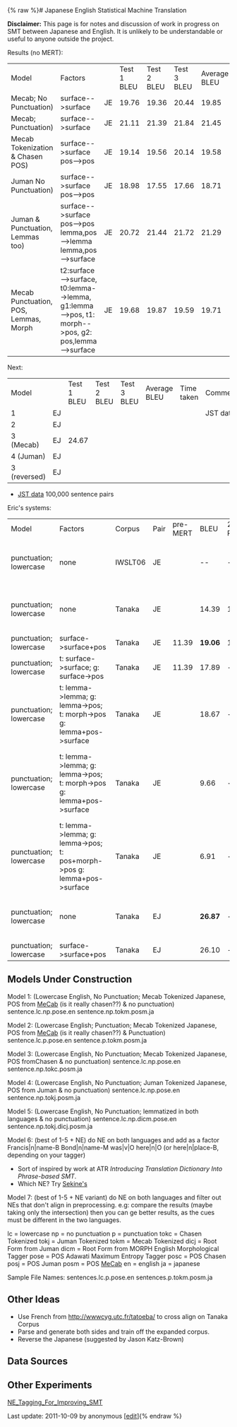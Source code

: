 {% raw %}# Japanese English Statistical Machine Translation

**Disclaimer:** This page is for notes and discussion of work in
progress on SMT between Japanese and English. It is unlikely to be
understandable or useful to anyone outside the project.

Results (no MERT):

|                                       |                                                                                                                 |     |             |             |             |              |            |          |
|---------------------------------------|-----------------------------------------------------------------------------------------------------------------|-----|-------------|-------------|-------------|--------------|------------|----------|
| Model                                 | Factors                                                                                                         |     | Test 1 BLEU | Test 2 BLEU | Test 3 BLEU | Average BLEU | Time taken | Comments |
| Mecab; No Punctuation)                | surface--&gt;surface                                                                                            | JE  | 19.76       | 19.36       | 20.44       | 19.85        | JST data   |          |
| Mecab; Punctuation)                   | surface--&gt;surface                                                                                            | JE  | 21.11       | 21.39       | 21.84       | 21.45        |            |          |
| Mecab Tokenization & Chasen POS)      | surface--&gt;surface pos--&gt;pos                                                                               | JE  | 19.14       | 19.56       | 20.14       | 19.58        |            |          |
| Juman No Punctuation)                 | surface--&gt;surface pos--&gt;pos                                                                               | JE  | 18.98       | 17.55       | 17.66       | 18.71        |            |          |
| Juman & Punctuation, Lemmas too)      | surface--&gt;surface pos--&gt;pos lemma,pos--&gt;lemma lemma,pos--&gt;surface                                   | JE  | 20.72       | 21.44       | 21.72       | 21.29        |            |          |
| Mecab Punctuation, POS, Lemmas, Morph | t2:surface--&gt;surface, t0:lemma--&gt;lemma, g1:lemma--&gt;pos, t1: morph--&gt;pos, g2: pos,lemma--&gt;surface | JE  | 19.68       | 19.87       | 19.59       | 19.71        |            |          |

Next:

|              |     |             |             |             |              |            |          |
|--------------|-----|-------------|-------------|-------------|--------------|------------|----------|
| Model        |     | Test 1 BLEU | Test 2 BLEU | Test 3 BLEU | Average BLEU | Time taken | Comments |
| 1            | EJ  |             |             |             |              |            | JST data |
| 2            | EJ  |             |             |             |              |            |          |
| 3 (Mecab)    | EJ  | 24.67       |             |             |              |            |          |
| 4 (Juman)    | EJ  |             |             |             |              |            |          |
| 3 (reversed) | EJ  |             |             |             |              |            |          |

- [JST data](http://feast.atr.jp/nonverbal/) 100,000 sentence pairs

Eric's systems:

|                        |                                                                                     |         |      |          |           |         |                                                                               |             |
|------------------------|-------------------------------------------------------------------------------------|---------|------|----------|-----------|---------|-------------------------------------------------------------------------------|-------------|
| Model                  | Factors                                                                             | Corpus  | Pair | pre-MERT | BLEU      | 2nd Run | Comments                                                                      | Time        |
| punctuation; lowercase | none                                                                                | IWSLT06 | JE   |          | --        | --      | tokenization: Mecab; Moses baseline script                                    |             |
| punctuation; lowercase | none                                                                                | Tanaka  | JE   |          | 14.39     | 17.69   | tokenization: Mecab; Moses baseline script                                    |             |
| punctuation; lowercase | surface-&gt;surface+pos                                                             | Tanaka  | JE   | 11.39    | **19.06** | 17.75   | EN factors: tree tagger                                                       | &lt; 24 hrs |
| punctuation; lowercase | t: surface-&gt;surface; g: surface-&gt;pos                                          | Tanaka  | JE   | 11.39    | 17.89     | --      | EN factors: tree tagger                                                       | 11 hrs      |
| punctuation; lowercase | t: lemma-&gt;lemma; g: lemma-&gt;pos; t: morph-&gt;pos g: lemma+pos-&gt;surface     | Tanaka  | JE   |          | 18.67     | --      | JA factors: Mecab, morph == pos; EN factors: tree tagger                      |             |
| punctuation; lowercase | t: lemma-&gt;lemma; g: lemma-&gt;pos; t: morph-&gt;pos g: lemma+pos-&gt;surface     | Tanaka  | JE   |          | 9.66      | --      | JA factors: Mecab, morph == morph form, type; EN factors: tree tagger, morpha |             |
| punctuation; lowercase | t: lemma-&gt;lemma; g: lemma-&gt;pos; t: pos+morph-&gt;pos g: lemma+pos-&gt;surface | Tanaka  | JE   |          | 6.91      | --      | JA factors: Mecab, morph == morph form, type; EN factors: tree tagger, morpha |             |
| punctuation; lowercase | none                                                                                | Tanaka  | EJ   |          | **26.87** | --      | tokenization: Moses baseline script; Mecab                                    |             |
| punctuation; lowercase | surface-&gt;surface+pos                                                             | Tanaka  | EJ   |          | 26.10     | --      | JA factors: Mecab                                                             |             |

## Models Under Construction

Model 1: (Lowercase English, No Punctuation; Mecab Tokenized Japanese,
POS from [MeCab](/MeCab) (is it really chasen??) & no punctuation)
sentence.lc.np.pose.en sentence.np.tokm.posm.ja

Model 2: (Lowercase English; Punctuation; Mecab Tokenized Japanese, POS
from [MeCab](/MeCab) (is it really chasen??) & Punctuation)
sentence.lc.p.pose.en sentence.p.tokm.posm.ja

Model 3: (Lowercase English, No Punctuation; Mecab Tokenized Japanese,
POS fromChasen & no punctuation) sentence.lc.np.pose.en
sentence.np.tokc.posm.ja

Model 4: (Lowercase English, No Punctuation; Juman Tokenized Japanese,
POS from Juman & no punctuation) sentence.lc.np.pose.en
sentence.np.tokj.posm.ja

Model 5: (Lowercase English, No Punctuation; lemmatized in both
languages & no punctuation) sentence.lc.np.dicm.pose.en
sentence.np.tokj.dicj.posm.ja

Model 6: (best of 1-5 + NE) do NE on both languages and add as a factor
Francis\|n\|name-B Bond\|n\|name-M was\|v\|O here\|n\|O (or
here\|n\|place-B, depending on your tagger)

- Sort of inspired by work at ATR *Introducing Translation Dictionary
Into Phrase-based SMT*.
- Which NE? Try [Sekine's](http://nlp.cs.nyu.edu/ene)

Model 7: (best of 1-5 + NE variant) do NE on both languages and filter
out NEs that don't align in preprocessing. e.g: compare the results
(maybe taking only the intersection) then you can ge better results, as
the cues must be different in the two languages.

lc = lowercase np = no punctuation p = punctuation tokc = Chasen
Tokenized tokj = Juman Tokenized tokm = Mecab Tokenized dicj = Root Form
from Juman dicm = Root Form from MORPH English Morphological Tagger pose
= POS Adawati Maximum Entropy Tagger posc = POS Chasen posj = POS Juman
posm = POS [MeCab](/MeCab) en = english ja = japanese

Sample File Names: sentences.lc.p.pose.en sentences.p.tokm.posm.ja

## Other Ideas

- Use French from <http://wwwcyg.utc.fr/tatoeba/> to cross align on
Tanaka Corpus
- Parse and generate both sides and train off the expanded corpus.
- Reverse the Japanese (suggested by Jason Katz-Brown)

## Data Sources

## Other Experiments

[NE\_Tagging\_For\_Improving\_SMT](../NE_Tagging_For_Improving_SMT)

Last update: 2011-10-09 by anonymous [[edit](https://github.com/delph-in/docs/wiki/MtJaenSmt/_edit)]{% endraw %}